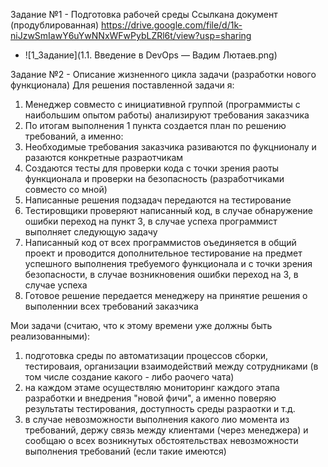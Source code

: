 Задание №1 - Подготовка рабочей среды
Ссылкана документ (продублированная)
https://drive.google.com/file/d/1k-niJzwSmIawY6uYwNNxWFwPybLZRl6t/view?usp=sharing

- ![1_Задание](1.1. Введение в DevOps — Вадим Лютаев.png)

Задание №2 - Описание жизненного цикла задачи (разработки нового функционала)
Для решения поставленной задачи я:
1) Менеджер совместо с инициативной группой (программисты с наибольшим опытом работы) анализируют требования заказчика
2) По итогам выполнения 1 пункта создается план по решению требований, а именно:
3) Необходимые требования заказчика разиваются по фукцнионалу и разаются конкретные разраотчикам
4) Создаются тесты для проверки кода с точки зрения раоты функционала и проверки на безопасность (разработчиками совместо со мной)
5) Написанные решения подзадач передаются на тестирование
6) Тестировщики проверяют написанный код, в случае обнаружение ошибки переход на пункт 3, в случае успеха программист выполняет следующую задачу
7) Написанный код от всех программистов оъединяется в общий проект и проводится дополнительное тестирование на предмет успешного выполнения требуемого функционала и с точки зрения безопасности, в случае возникновения ошибки переход на 3, в случае успеха
8) Готовое решение передается менеджеру на принятие решения о выполеннии всех требований заказчика

Мои задачи (считаю, что к этому времени уже должны быть реализованными):
1) подготовка среды по автоматизации процессов сборки, тестироваия, организации взаимодействий между сотрудниками (в том числе создание какого - либо раочего чата)
2) на каждом этаме осуществляю мониторинг каждого этапа разработки и внедрения "новой фичи", а именно поверяю результаты тестирования, доступность среды разраотки и т.д.
3) в случае невозможности выполнения какого лио момента из требований, держу связь между клиентами (через менеджера) и сообщаю о всех возникнутых обстоятельствах невозможности выполнения требований (если такие имеются)

